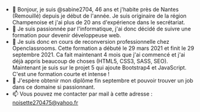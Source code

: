 - 👋 Bonjour, je suis @sabine2704, 46 ans et j'habite près de Nantes (Remouillé) depuis je début de l'année.
Je suis originaire de la région Champenoise et j'ai plus de 20 ans d'expérience dans le secrétariat.  
- 👀 Je suis passionnée par l'informatique, j'ai donc décidé de suivre une formation pour devenir développeuse web. 
- 🌱 Je suis donc en cours de reconversion professionnelle chez Openclassrooms. Cette formation a débuté le 29 mars 2021 et finit le 29 septembre 2021. Ca fait maintenant 4 mois que j'ai commencé et j'ai déjà appris beaucoup de choses (HTML5, CSS3, SASS, SEO). Maintenant je suis sur le projet 5 qui ajoute Bootstrap4 et JavaScript. C'est une formation courte et intense !
- 💞️ J'espère obtenir mon diplôme fin septembre et pouvoir trouver un job dans ce domaine si passionnant.
- 📫 Vous pouvez me contacter par mail à cette adresse : noisette270475@yahoo.fr

<!---
sabine2704/sabine2704 is a ✨ special ✨ repository because its `README.md` (this file) appears on your GitHub profile.
You can click the Preview link to take a look at your changes.
--->
